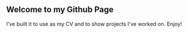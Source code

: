 ## Welcome to my Github Page
I've built it to use as my CV and to show projects I've worked on. Enjoy!
